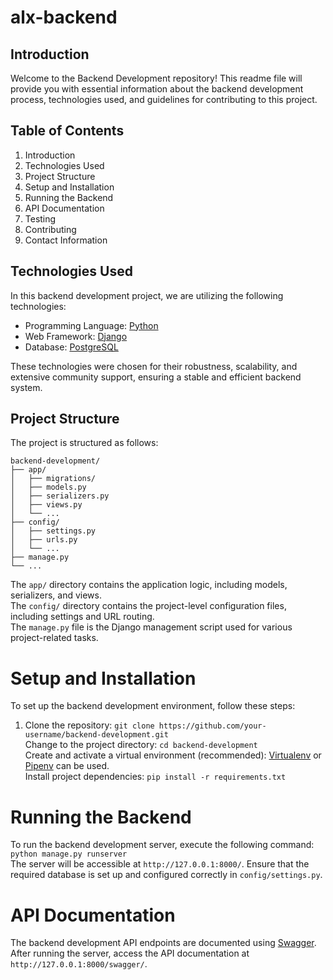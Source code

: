 # alx-backend  
## Introduction  
Welcome to the Backend Development repository! This readme file will provide you with essential information about the backend development process, technologies used, and guidelines for contributing to this project.

## Table of Contents  
1. Introduction  
2. Technologies Used  
3. Project Structure  
4. Setup and Installation  
5. Running the Backend  
6. API Documentation  
7. Testing  
8. Contributing  
9. Contact Information

## Technologies Used  
In this backend development project, we are utilizing the following technologies:  
- Programming Language: [Python](https://www.python.org/)  
- Web Framework: [Django](https://www.djangoproject.com/)  
- Database: [PostgreSQL](https://www.postgresql.org/)

These technologies were chosen for their robustness, scalability, and extensive community support, ensuring a stable and efficient backend system.

## Project Structure  
The project is structured as follows:  

```
backend-development/
├── app/
│   ├── migrations/
│   ├── models.py
│   ├── serializers.py
│   ├── views.py
│   └── ...
├── config/
│   ├── settings.py
│   ├── urls.py
│   └── ...
├── manage.py
└── ...
```

The `app/` directory contains the application logic, including models, serializers, and views.  
The `config/` directory contains the project-level configuration files, including settings and URL routing.  
The `manage.py` file is the Django management script used for various project-related tasks.  

# Setup and Installation  
To set up the backend development environment, follow these steps:  

1. Clone the repository: `git clone https://github.com/your-username/backend-development.git`  
Change to the project directory: `cd backend-development`  
Create and activate a virtual environment (recommended): [Virtualenv](https://virtualenv.pypa.io/) or [Pipenv](https://pipenv.pypa.io/) can be used.  
Install project dependencies: `pip install -r requirements.txt`  

# Running the Backend  
To run the backend development server, execute the following command:  
`python manage.py runserver`  
The server will be accessible at `http://127.0.0.1:8000/`. Ensure that the required database is set up and configured correctly in `config/settings.py`.  

# API Documentation
The backend development API endpoints are documented using [Swagger](https://swagger.io/). After running the server, access the API documentation at `http://127.0.0.1:8000/swagger/`.
